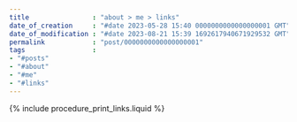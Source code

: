 ```yaml
---
title                : "about > me > links"
date_of_creation     : "#date 2023-05-28 15:40 0000000000000000001 GMT"
date_of_modification : "#date 2023-08-21 15:39 1692617940671929532 GMT"
permalink            : "post/0000000000000000001"
tags                 : 
- "#posts"
- "#about"
- "#me"
- "#links"
---
```


{% include procedure_print_links.liquid %}